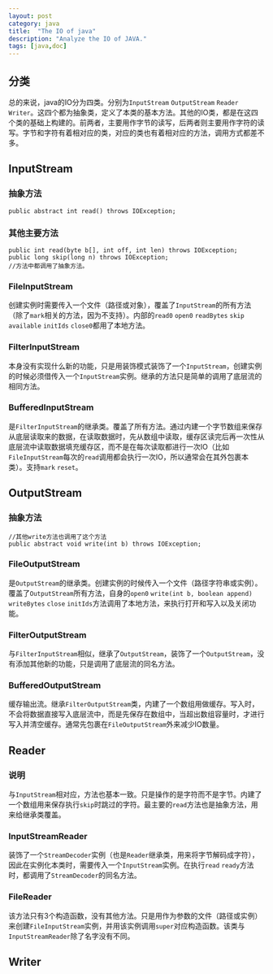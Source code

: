 ```yaml
---
layout: post
category: java
title:  "The IO of java"
description: "Analyze the IO of JAVA."
tags: [java,doc]
---
```


## 分类

总的来说，java的IO分为四类。分别为`InputStream` `OutputStream` `Reader` `Writer`。这四个都为抽象类，定义了本类的基本方法。其他的IO类，都是在这四个类的基础上构建的。前两者，主要用作字节的读写，后两者则主要用作字符的读写。字节和字符有着相对应的类，对应的类也有着相对应的方法，调用方式都差不多。

## InputStream

### 抽象方法

```
public abstract int read() throws IOException;
```

### 其他主要方法

```
public int read(byte b[], int off, int len) throws IOException;
public long skip(long n) throws IOException;
//方法中都调用了抽象方法。
```

### FileInputStream

创建实例时需要传入一个文件（路径或对象），覆盖了`InputStream`的所有方法（除了`mark`相关的方法，因为不支持）。内部的`read0` `open0` `readBytes` `skip` `available` `initIds` `close0`都用了本地方法。

### FilterInputStream

本身没有实现什么新的功能，只是用装饰模式装饰了一个`InputStream`，创建实例的时候必须借传入一个`InputStream`实例。继承的方法只是简单的调用了底层流的相同方法。

### BufferedInputStream

是`FilterInputStream`的继承类。覆盖了所有方法。通过内建一个字节数组来保存从底层读取来的数据，在读取数据时，先从数组中读取，缓存区读完后再一次性从底层流中读取数据填充缓存区，而不是在每次读取都进行一次IO（比如`FileInputStream`每次的`read`调用都会执行一次IO，所以通常会在其外包裹本类）。支持`mark` `reset`。

## OutputStream

### 抽象方法

```
//其他write方法也调用了这个方法
public abstract void write(int b) throws IOException;
```

### FileOutputStream

是`OutputStream`的继承类。创建实例的时候传入一个文件（路径字符串或实例）。覆盖了`OutputStream`所有方法，自身的`open0` `write(int b, boolean append)` `writeBytes` `close` `initIds`方法调用了本地方法，来执行打开和写入以及关闭功能。 

### FilterOutputStream

与`FilterInputStream`相似，继承了`OutputStream`，装饰了一个`OutputStream`，没有添加其他新的功能，只是调用了底层流的同名方法。

### BufferedOutputStream

缓存输出流。继承`FilterOutputStream`类，内建了一个数组用做缓存。写入时，不会将数据直接写入底层流中，而是先保存在数组中，当超出数组容量时，才进行写入并清空缓存。通常先包裹在`FileOutputStream`外来减少IO数量。

## Reader

### 说明

与`InputStream`相对应，方法也基本一致。只是操作的是字符而不是字节。内建了一个数组用来保存执行`skip`时跳过的字符。最主要的`read`方法也是抽象方法，用来给继承类覆盖。

### InputStreamReader

装饰了一个`StreamDecoder`实例（也是`Reader`继承类，用来将字节解码成字符），因此在实例化本类时，需要传入一个`InputStream`实例。在执行`read` `ready`方法时，都调用了`StreamDecoder`的同名方法。

### FileReader

该方法只有3个构造函数，没有其他方法。只是用作为参数的文件（路径或实例）来创建`FileInputStream`实例，并用该实例调用`super`对应构造函数。该类与`InputStreamReader`除了名字没有不同。

## Writer

